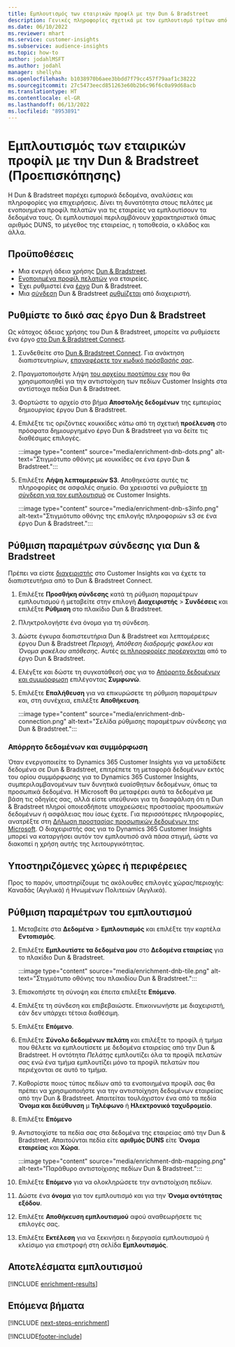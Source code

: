 ```yaml
---
title: Εμπλουτισμός των εταιρικών προφίλ με την Dun & Bradstreet
description: Γενικές πληροφορίες σχετικά με τον εμπλουτισμό τρίτων από την Dun & Bradstreet.
ms.date: 06/10/2022
ms.reviewer: mhart
ms.service: customer-insights
ms.subservice: audience-insights
ms.topic: how-to
author: jodahlMSFT
ms.author: jodahl
manager: shellyha
ms.openlocfilehash: b1038970b6aee3bbdd7f79cc457f79aaf1c38222
ms.sourcegitcommit: 27c5473eecd851263e60b2b6c96f6c0a99d68acb
ms.translationtype: HT
ms.contentlocale: el-GR
ms.lasthandoff: 06/13/2022
ms.locfileid: "8953891"
---
```

# <a name="enrichment-of-company-profiles-with-dun--bradstreet-preview"></a>Εμπλουτισμός των εταιρικών προφίλ με την Dun & Bradstreet (Προεπισκόπησης)

Η Dun & Bradstreet παρέχει εμπορικά δεδομένα, αναλύσεις και πληροφορίες για επιχειρήσεις. Δίνει τη δυνατότητα στους πελάτες με ενοποιημένα προφίλ πελατών για τις εταιρείες να εμπλουτίσουν τα δεδομένα τους. Οι εμπλουτισμοί περιλαμβάνουν χαρακτηριστικά όπως αριθμός DUNS, το μέγεθος της εταιρείας, η τοποθεσία, ο κλάδος και άλλα.

## <a name="prerequisites"></a>Προϋποθέσεις

- Μια ενεργή άδεια χρήσης [Dun & Bradstreet](https://www.dnb.com/marketing/media/give-your-data-a-boost.html?source=microsoft_audience_insights).
- [Ενοποιημένα προφίλ πελατών](customer-profiles.md) για εταιρείες.
- Έχει ρυθμιστεί ένα [έργο](#set-up-your-dun--bradstreet-project) Dun & Bradstreet.
- Μια [σύνδεση](connections.md) Dun & Bradstreet [ρυθμίζεται](#configure-a-connection-for-dun--bradstreet) από διαχειριστή.

## <a name="set-up-your-dun--bradstreet-project"></a>Ρυθμίστε το δικό σας έργο Dun & Bradstreet

Ως κάτοχος άδειας χρήσης του Dun & Bradstreet, μπορείτε να ρυθμίσετε ένα έργο [στο Dun & Bradstreet Connect](https://connect.dnb.com?lead_source=microsoft_audienceinsights).

1. Συνδεθείτε στο [Dun & Bradstreet Connect](https://connect.dnb.com?lead_source=microsoft_audienceinsights). Για ανάκτηση διαπιστευτηρίων, [επαναφέρετε τον κωδικό πρόσβασής σας](https://sso.dnb.com/signin/forgot-password?lead_source=microsoft_audienceinsights).

1. Πραγματοποιήστε λήψη [του αρχείου προτύπου csv](https://c360devenrichment.blob.core.windows.net/mapping/DnBCIdatamapping.csv) που θα χρησιμοποιηθεί για την αντιστοίχιση των πεδίων Customer Insights στα αντίστοιχα πεδία Dun & Bradstreet.

1. Φορτώστε το αρχείο στο βήμα **Αποστολής δεδομένων** της εμπειρίας δημιουργίας έργου Dun & Bradstreet.

1. Επιλέξτε τις οριζόντιες κουκκίδες κάτω από τη σχετική **προέλευση** στο πρόσφατα δημιουργημένο έργο Dun & Bradstreet για να δείτε τις διαθέσιμες επιλογές.

   :::image type="content" source="media/enrichment-dnb-dots.png" alt-text="Στιγμιότυπο οθόνης με κουκκίδες σε ένα έργο Dun & Bradstreet.":::

1. Επιλέξτε **Λήψη λεπτομερειών S3**. Αποθηκεύστε αυτές τις πληροφορίες σε ασφαλές σημείο. Θα χρειαστεί να ρυθμίσετε [τη σύνδεση για τον εμπλουτισμό](#configure-a-connection-for-dun--bradstreet) σε Customer Insights.

   :::image type="content" source="media/enrichment-dnb-s3info.png" alt-text="Στιγμιότυπο οθόνης της επιλογής πληροφοριών s3 σε ένα έργο Dun & Bradstreet.":::

## <a name="configure-a-connection-for-dun--bradstreet"></a>Ρύθμιση παραμέτρων σύνδεσης για Dun & Bradstreet

Πρέπει να είστε [διαχειριστής](permissions.md#admin) στο Customer Insights και να έχετε τα διαπιστευτήρια από το Dun & Bradstreet Connect.

1. Επιλέξτε **Προσθήκη σύνδεσης** κατά τη ρύθμιση παραμέτρων εμπλουτισμού ή μεταβείτε στην επιλογή **Διαχειριστής** > **Συνδέσεις** και επιλέξτε **Ρύθμιση** στο πλακίδιο Dun & Bradstreet.

1. Πληκτρολογήστε ένα όνομα για τη σύνδεση.

1. Δώστε έγκυρα διαπιστευτήρια Dun & Bradstreet και λεπτομέρειες έργου Dun & Bradstreet *Περιοχή, Απόθεση διαδρομής φακέλου και Όνομα φακέλου απόθεσης*. Αυτές [οι πληροφορίες προέρχονται](#set-up-your-dun--bradstreet-project) από το έργο Dun & Bradstreet.

1. Ελέγξτε και δώστε τη συγκατάθεσή σας για το [Απόρρητο δεδομένων και συμμόρφωση](#data-privacy-and-compliance) επιλέγοντας **Συμφωνώ**.

1. Επιλέξτε **Επαλήθευση** για να επικυρώσετε τη ρύθμιση παραμέτρων και, στη συνέχεια, επιλέξτε **Αποθήκευση**.

   :::image type="content" source="media/enrichment-dnb-connection.png" alt-text="Σελίδα ρύθμισης παραμέτρων σύνδεσης για Dun & Bradstreet.":::

### <a name="data-privacy-and-compliance"></a>Απόρρητο δεδομένων και συμμόρφωση

Όταν ενεργοποιείτε το Dynamics 365 Customer Insights για να μεταδίδετε δεδομένα σε Dun & Bradstreet, επιτρέπετε τη μεταφορά δεδομένων εκτός του ορίου συμμόρφωσης για το Dynamics 365 Customer Insights, συμπεριλαμβανομένων των δυνητικά ευαίσθητων δεδομένων, όπως τα προσωπικά δεδομένα. Η Microsoft θα μεταφέρει αυτά τα δεδομένα με βάση τις οδηγίες σας, αλλά είστε υπεύθυνοι για τη διασφάλιση ότι η Dun & Bradstreet πληροί οποιεσδήποτε υποχρεώσεις προστασίας προσωπικών δεδομένων ή ασφάλειας που ίσως έχετε. Για περισσότερες πληροφορίες, ανατρέξτε στη [Δήλωση προστασίας προσωπικών δεδομένων της Microsoft](https://go.microsoft.com/fwlink/?linkid=396732).
Ο διαχειριστής σας για το Dynamics 365 Customer Insights μπορεί να καταργήσει αυτόν τον εμπλουτισό ανά πάσα στιγμή, ώστε να διακοπεί η χρήση αυτής της λειτουργικότητας.

## <a name="supported-countries-or-regions"></a>Υποστηριζόμενες χώρες ή περιφέρειες

Προς το παρόν, υποστηρίζουμε τις ακόλουθες επιλογές χώρας/περιοχής: Καναδάς (Αγγλικά) ή Ηνωμένων Πολιτειών (Αγγλικά).

## <a name="configure-the-enrichment"></a>Ρύθμιση παραμέτρων του εμπλουτισμού

1. Μεταβείτε στα **Δεδομένα** > **Εμπλουτισμός** και επιλέξτε την καρτέλα **Εντοπισμός**.

1. Επιλέξτε **Εμπλουτίστε τα δεδομένα μου** στο **Δεδομένα εταιρείας** για το πλακίδιο Dun & Bradstreet.

   :::image type="content" source="media/enrichment-dnb-tile.png" alt-text="Στιγμιότυπο οθόνης του πλακιδίου Dun & Bradstreet.":::

1. Επισκοπήστε τη σύνοψη και έπειτα επιλέξτε **Επόμενο**.

1. Επιλέξτε τη σύνδεση και επιβεβαιώστε. Επικοινωνήστε με διαχειριστή, εάν δεν υπάρχει τέτοια διαθέσιμη.

1. Επιλέξτε **Επόμενο**.

1. Επιλέξτε **Σύνολο δεδομένων πελάτη** και επιλέξτε το προφίλ ή τμήμα που θέλετε να εμπλουτίσετε με δεδομένα εταιρείας από την Dun & Bradstreet. Η οντότητα *Πελάτης* εμπλουτίζει όλα τα προφίλ πελατών σας ενώ ένα τμήμα εμπλουτίζει μόνο τα προφίλ πελατών που περιέχονται σε αυτό το τμήμα.

1. Καθορίστε ποιος τύπος πεδίων από τα ενοποιημένα προφίλ σας θα πρέπει να χρησιμοποιήστε για την αντιστοίχηση δεδομένων εταιρείας από την Dun & Bradstreet. Απαιτείται τουλάχιστον ένα από τα πεδία **Όνομα και διεύθυνση** μ **Τηλέφωνο** ή **Ηλεκτρονικό ταχυδρομείο**.

1. Επιλέξτε **Επόμενο**

1. Αντιστοιχίστε τα πεδία σας στα δεδομένα της εταιρείας από την Dun & Bradstreet. Απαιτούνται πεδία είτε **αριθμός DUNS** είτε **Όνομα εταιρείας** και **Χώρα**.

      :::image type="content" source="media/enrichment-dnb-mapping.png" alt-text="Παράθυρο αντιστοίχισης πεδίων Dun & Bradstreet.":::

1. Επιλέξτε **Επόμενο** για να ολοκληρώσετε την αντιστοίχιση πεδίων.

1. Δώστε ένα **όνομα** για τον εμπλουτισμό και για την **Όνομα οντότητας εξόδου**.

1. Επιλέξτε **Αποθήκευση εμπλουτισμού** αφού αναθεωρήσετε τις επιλογές σας.

1. Επιλέξτε **Εκτέλεση** για να ξεκινήσει η διεργασία εμπλουτισμού ή κλείσιμο για επιστροφή στη σελίδα **Εμπλουτισμός**.

## <a name="enrichment-results"></a>Αποτελέσματα εμπλουτισμού

[!INCLUDE [enrichment-results](includes/enrichment-results.md)]

## <a name="next-steps"></a>Επόμενα βήματα

[!INCLUDE [next-steps-enrichment](includes/next-steps-enrichment.md)]

[!INCLUDE[footer-include](includes/footer-banner.md)]
